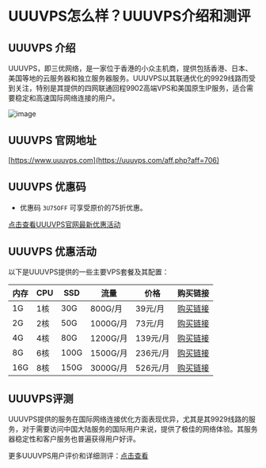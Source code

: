 # UUUVPS怎么样？UUUVPS介绍和测评

## UUUVPS 介绍
UUUVPS，即三优网络，是一家位于香港的小众主机商，提供包括香港、日本、美国等地的云服务器和独立服务器服务。UUUVPS以其联通优化的9929线路而受到关注，特别是其提供的四网联通回程9902高端VPS和美国原生IP服务，适合需要稳定和高速国际网络连接的用户。

![image](https://github.com/zdewudao/UUUVPS/assets/169507698/ad88b30b-1fe9-4405-b011-a6d40a8648c5)

## UUUVPS 官网地址
[https://www.uuuvps.com](https://uuuvps.com/aff.php?aff=706)

## UUUVPS 优惠码
- 优惠码 `3U75OFF` 可享受原价的75折优惠。
  
[点击查看UUUVPS官网最新优惠活动](https://uuuvps.com/aff.php?aff=706)

## UUUVPS 优惠活动
以下是UUUVPS提供的一些主要VPS套餐及其配置：

| 内存 | CPU | SSD | 流量     | 价格   | 购买链接                                         |
|------|-----|-----|----------|--------|--------------------------------------------------|
| 1G   | 1核 | 30G | 800G/月  | 39元/月 | [购买链接](https://uuuvps.com/aff.php?aff=706&pid=202) |
| 2G   | 2核 | 50G | 1000G/月 | 73元/月 | [购买链接](https://uuuvps.com/aff.php?aff=706&pid=203) |
| 4G   | 4核 | 80G | 1200G/月 | 139元/月| [购买链接](https://uuuvps.com/aff.php?aff=706&pid=204) |
| 8G   | 6核 | 100G| 1500G/月 | 236元/月| [购买链接](https://uuuvps.com/aff.php?aff=706&pid=205) |
| 16G  | 8核 | 150G| 3000G/月 | 526元/月| [购买链接](https://uuuvps.com/aff.php?aff=706&pid=206) |

## UUUVPS评测
UUUVPS提供的服务在国际网络连接优化方面表现优异，尤其是其9929线路的服务，对于需要访问中国大陆服务的国际用户来说，提供了极佳的网络体验。其服务器稳定性和客户服务也普遍获得用户好评。

更多UUUVPS用户评价和详细测评：[点击查看](https://uuuvps.com/aff.php?aff=706)
